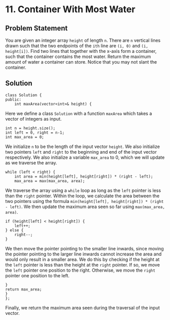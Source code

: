 # 11. Container With Most Water
## Problem Statement
You are given an integer array `height` of length `n`. There are `n` vertical lines drawn such that the two endpoints of the `ith` line are `(i, 0)` and `(i, height[i])`.
Find two lines that together with the x-axis form a container, such that the container contains the most water.
Return the maximum amount of water a container can store.
Notice that you may not slant the container.
## Solution
```
class Solution {
public:
    int maxArea(vector<int>& height) {
```
Here we define a class `Solution` with a function `maxArea` which takes a vector of integers as input.

```
int n = height.size();
int left = 0, right = n-1;
int max_area = 0;
```
We initialize `n` to be the length of the input vector `height`. We also initialize two pointers `left` and `right` to the beginning and end of the input vector respectively. We also initialize a variable `max_area` to 0, which we will update as we traverse the array.

```
while (left < right) {
    int area = min(height[left], height[right]) * (right - left);
    max_area = max(max_area, area);
```
We traverse the array using a `while` loop as long as the `left` pointer is less than the `right` pointer. Within the loop, we calculate the area between the two pointers using the formula `min(height[left], height[right]) * (right - left)`. We then update the maximum area seen so far using `max(max_area, area)`.

```
if (height[left] < height[right]) {
    left++;
} else {
    right--;
}
```
We then move the pointer pointing to the smaller line inwards, since moving the pointer pointing to the larger line inwards cannot increase the area and would only result in a smaller area. We do this by checking if the height at the `left` pointer is less than the height at the `right` pointer. If so, we move the `left` pointer one position to the right. Otherwise, we move the `right` pointer one position to the left.

```
}
return max_area;
}
};
```
Finally, we return the maximum area seen during the traversal of the input vector.
